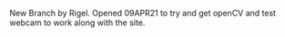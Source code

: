 New Branch by Rigel. Opened 09APR21 to try and get openCV and test webcam to work along with the site.